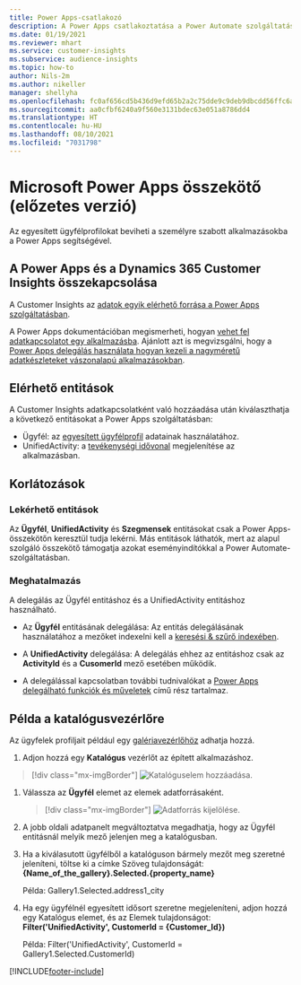 ```yaml
---
title: Power Apps-csatlakozó
description: A Power Apps csatlakoztatása a Power Automate szolgáltatáshoz.
ms.date: 01/19/2021
ms.reviewer: mhart
ms.service: customer-insights
ms.subservice: audience-insights
ms.topic: how-to
author: Nils-2m
ms.author: nikeller
manager: shellyha
ms.openlocfilehash: fc0af656cd5b436d9efd65b2a2c75dde9c9deb9dbcdd56ffc6a960f5878a631f
ms.sourcegitcommit: aa0cfbf6240a9f560e3131bdec63e051a8786dd4
ms.translationtype: HT
ms.contentlocale: hu-HU
ms.lasthandoff: 08/10/2021
ms.locfileid: "7031798"
---
```

# <a name="microsoft-power-apps-connector-preview"></a>Microsoft Power Apps összekötő (előzetes verzió)

Az egyesített ügyfélprofilokat beviheti a személyre szabott alkalmazásokba a Power Apps segítségével.

## <a name="connect-power-apps-and-dynamics-365-customer-insights"></a>A Power Apps és a Dynamics 365 Customer Insights összekapcsolása

A Customer Insights az [adatok egyik elérhető forrása a Power Apps szolgáltatásban](/powerapps/maker/canvas-apps/working-with-data-sources).

A Power Apps dokumentációban megismerheti, hogyan [vehet fel adatkapcsolatot egy alkalmazásba](/powerapps/maker/canvas-apps/add-data-connection). Ajánlott azt is megvizsgálni, hogy a [Power Apps delegálás használata hogyan kezeli a nagyméretű adatkészleteket vászonalapú alkalmazásokban](/powerapps/maker/canvas-apps/delegation-overview).

## <a name="available-entities"></a>Elérhető entitások

A Customer Insights adatkapcsolatként való hozzáadása után kiválaszthatja a következő entitásokat a Power Apps szolgáltatásban:

- Ügyfél: az [egyesített ügyfélprofil](customer-profiles.md) adatainak használatához.
- UnifiedActivity: a [tevékenységi idővonal](activities.md) megjelenítése az alkalmazásban.

## <a name="limitations"></a>Korlátozások

### <a name="retrievable-entities"></a>Lekérhető entitások

Az **Ügyfél**, **UnifiedActivity** és **Szegmensek** entitásokat csak a Power Apps-összekötőn keresztül tudja lekérni. Más entitások láthatók, mert az alapul szolgáló összekötő támogatja azokat eseményindítókkal a Power Automate-szolgáltatásban.  

### <a name="delegation"></a>Meghatalmazás

A delegálás az Ügyfél entitáshoz és a UnifiedActivity entitáshoz használható. 

- Az **Ügyfél** entitásának delegálása: Az entitás delegálásának használatához a mezőket indexelni kell a [keresési & szűrő indexében](search-filter-index.md).  

- A **UnifiedActivity** delegálása: A delegálás ehhez az entitáshoz csak az **ActivityId** és a **CusomerId** mező esetében működik.  

- A delegálással kapcsolatban további tudnivalókat a [Power Apps delegálható funkciók és műveletek](/connectors/commondataservice/#power-apps-delegable-functions-and-operations-for-the-cds-for-apps) című rész tartalmaz. 

## <a name="example-gallery-control"></a>Példa a katalógusvezérlőre

Az ügyfelek profiljait például egy [galériavezérlőhöz](/powerapps/maker/canvas-apps/add-gallery) adhatja hozzá.

1. Adjon hozzá egy **Katalógus** vezérlőt az épített alkalmazáshoz.

> [!div class="mx-imgBorder"]
> ![Katalóguselem hozzáadása.](media/connector-powerapps9.png "Katalóguselem hozzáadása")

1. Válassza az **Ügyfél** elemet az elemek adatforrásaként.

    > [!div class="mx-imgBorder"]
    > ![Adatforrás kijelölése.](media/choose-datasource-powerapps.png "Adatforrás kijelölése")

1. A jobb oldali adatpanelt megváltoztatva megadhatja, hogy az Ügyfél entitásnál melyik mező jelenjen meg a katalógusban.

1. Ha a kiválasutott ügyfélből a katalóguson bármely mezőt meg szeretné jeleníteni, töltse ki a címke Szöveg tulajdonságát: **{Name_of_the_gallery}.Selected.{property_name}**

    Példa: Gallery1.Selected.address1_city

1. Ha egy ügyfélnél egyesített idősort szeretne megjeleníteni, adjon hozzá egy Katalógus elemet, és az Elemek tulajdonságot: **Filter('UnifiedActivity', CustomerId = {Customer_Id})**

    Példa: Filter('UnifiedActivity', CustomerId = Gallery1.Selected.CustomerId)


[!INCLUDE[footer-include](../includes/footer-banner.md)]